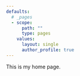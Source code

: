 ```yaml
---
defaults:
  # _pages
  - scope:
      path: ""
      type: pages
    values:
      layout: single
      author_profile: true
---
```


This is my home page.
